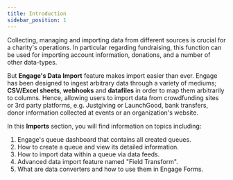 ```yaml
---
title: Introduction
sidebar_position: 1
---
```


Collecting, managing and importing data from different sources is crucial for a charity's operations. In particular regarding fundraising, this function can be used for importing account information, donations, and a number of other data-types.

But **Engage's Data Import** feature makes import easier than ever. Engage has been designed to ingest arbitrary data through a variety of mediums; **CSV/Excel sheets**, **webhooks** and **datafiles** in order to map them arbitrarily to columns. Hence, allowing users to import data from crowdfunding sites or 3rd party platforms, e.g. Justgiving or LaunchGood, bank transfers, donor information collected at events or an organization's website.

In this **Imports** section, you will find information on topics including:

1. Engage's queue dashboard that contains all created queues.
2. How to create a queue and view its detailed information.
3. How to import data within a queue via data feeds.
4. Advanced data import feature named "Field Transform".
5. What are data converters and how to use them in Engage Forms.